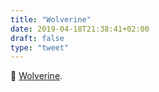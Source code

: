```yaml
---
title: "Wolverine"
date: 2019-04-18T21:38:41+02:00
draft: false
type: "tweet"
---
```

&#127909; [Wolverine](https://www.imdb.com/title/tt1430132/).

